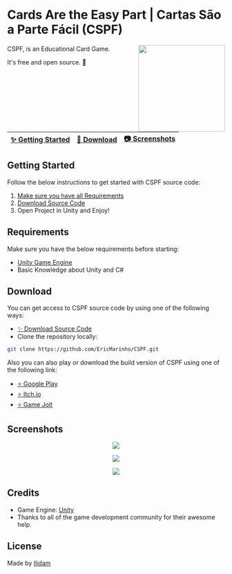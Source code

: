 # Cards Are the Easy Part | Cartas São a Parte Fácil (CSPF)
<img align="right" src="https://img.itch.zone/aW1nLzExMzczNjY4LnBuZw==/315x250%23c/VQ%2BDKr.png" width= 200/>
CSPF, is an Educational Card Game.

It's free and open source. :clap:

| [:sparkles: Getting Started](#getting-started) | [:rocket: Download](#download) | [:camera: Screenshots](#screenshots) |
| --------------- | -------- |  -------- |

## Getting Started

Follow the below instructions to get started with CSPF source code:

1. [Make sure you have all Requirements](#requirements)
2. [Download Source Code](#download)
3. Open Project in Unity and Enjoy!

## Requirements

Make sure you have the below requirements before starting:

- [Unity Game Engine](https://unity3d.com)
- Basic Knowledge about Unity and C#

## Download

You can get access to CSPF source code by using one of the following ways:

- [:sparkles: Download Source Code](https://github.com/EricMarinho/CSPF/archive/master.zip)
- Clone the repository locally:

```bash
git clone https://github.com/EricMarinho/CSPF.git
```

Also you can also play or download the build version of CSPF using one of the following link:

- [:star: Google Play](https://play.google.com/store/apps/details?id=com.IlidamStudios.CSPF)
- [:star: Itch.io](https://ilidam.itch.io/cspf)
- [:star: Game Jolt](https://gamejolt.com/games/CSPF/752718)

## Screenshots

<p align="center">
  <img src="https://img.itch.zone/aW1hZ2UvMTY3NjUyMS8xMTM3MzYzMS5wbmc=/original/TbS4ma.png"/>
</p>

<p align="center">
  <img src="https://img.itch.zone/aW1hZ2UvMTY3NjUyMS8xMTM3MzYzMi5wbmc=/original/TqDNNX.png"/>
</p>

<p align="center">
  <img src="https://img.itch.zone/aW1hZ2UvMTY3NjUyMS8xMTM3MzYzNC5wbmc=/original/K7UY4A.png"/>
</p>

## Credits

- Game Engine: [Unity](https://unity3d.com/)
- Thanks to all of the game development community for their awesome help.

## License

Made by [Ilidam](https://github.com/EricMarinho)
